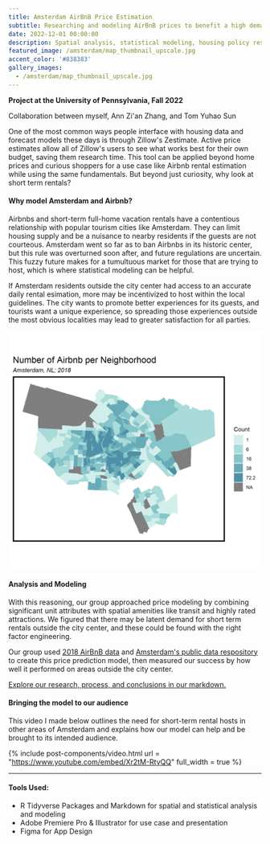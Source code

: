 ```yaml
---
title: Amsterdam AirBnB Price Estimation 
subtitle: Researching and modeling AirBnB prices to benefit a high demand tourism market
date: 2022-12-01 00:00:00
description: Spatial analysis, statistical modeling, housing policy research, user experience design
featured_image: /amsterdam/map_thumbnail_upscale.jpg
accent_color: '#838383'
gallery_images:
  - /amsterdam/map_thumbnail_upscale.jpg
---
```


**Project at the University of Pennsylvania, Fall 2022**

Collaboration between myself, Ann Zi'an Zhang, and Tom Yuhao Sun

One of the most common ways people interface with housing data and forecast models these days is through Zillow's Zestimate. Active price estimates allow all of Zillow's users to see what works best for their own budget, saving them research time. This tool can be applied beyond home prices and curious shoppers for a use case like Airbnb rental estimation while using the same fundamentals. But beyond just curiosity, why look at short term rentals?

#### Why model Amsterdam and Airbnb?

Airbnbs and short-term full-home vacation rentals have a contentious relationship with popular tourism cities like Amsterdam. They can limit housing supply and be a nuisance to nearby residents if the guests are not courteous. Amsterdam went so far as to ban Airbnbs in its historic center, but this rule was overturned soon after, and future regulations are uncertain. This fuzzy future makes for a tumultuous market for those that are trying to host, which is where statistical modeling can be helpful.

If Amsterdam residents outside the city center had access to an accurate daily rental esimation, more may be incentivized to host within the local guidelines. The city wants to promote better experiences for its guests, and tourists want a unique experience, so spreading those experiences outside the most obvious localities may lead to greater satisfaction for all parties. 

![](/images/projects/amsterdam/airbnbPop.png)

#### Analysis and Modeling

With this reasoning, our group approached price modeling by combining significant unit attributes with spatial amenities like transit and highly rated attractions. We figured that there may be latent demand for short term rentals outside the city center, and these could be found with the right factor engineering.

Our group used [2018 AirBnB data](https://www.kaggle.com/datasets/erikbruin/airbnb-amsterdam) and [Amsterdam's public data respository](https://data.amsterdam.nl/) to create this price prediction model, then measured our success by how well it performed on areas outside the city center.

[Explore our research, process, and conclusions in our markdown.](https://bennkeel.github.io/documents/Final-Amsterdam.html)

#### Bringing the model to our audience

This video I made below outlines the need for short-term rental hosts in other areas of Amsterdam and explains how our model can help and be brought to its intended audience.

{% include post-components/video.html
	url = "https://www.youtube.com/embed/Xr2tM-RtyQQ"
	full_width = true
%}

---

#### Tools Used:
* R Tidyverse Packages and Markdown for spatial and statistical analysis and modeling
* Adobe Premiere Pro & Illustrator for use case and presentation
* Figma for App Design

